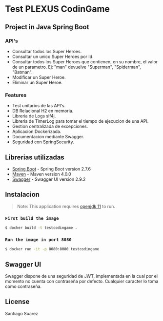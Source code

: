 # Test PLEXUS CodinGame
## Project in Java Spring Boot

### API's
- Consultar todos los Super Heroes.
- Consultar un unico Super Heroes por Id.
- Consultar todos los Super Heroes que contienen, en su nombre, el valor de un parametro. Ej: "man" devuelve "Superman", "Spiderman", "Batman".
- Modificar un Super Heroe.
- Eliminar un Super Heroe.


### Features

- Test unitarios de las API's.
- DB Relacional H2 en memoria.
- Libreria de Logs slf4j.
- Libreria de TimerLog para tomar el tiempo de ejecucion de una API.
- Gestion centralizada de excepciones.
- Aplicacion Dockerizada.
- Documentacion mediante Swagger.
- Seguridad con SpringSecurity.

## Librerias utilizadas

- [Spring Boot] - Spring Boot version 2.7.6
- [Maven] - Maven version 4.0.0
- [Swagger] - Swagger UI version 2.9.2

[Maven]: https://maven.apache.org/
[Spring Boot]: https://docs.spring.io/spring-boot/docs/current/reference/htmlsingle/
[Swagger]: https://swagger.io/specification/v2/

## Instalacion

> Note: This application requires [openjdk 11](https://openjdk.org/projects/jdk/11/) to run.

### `First build the image`
```sh
$ docker build -t testcodingame .   
```

### `Run the image in port 8080`
```sh
$ docker run -it -p 8080:8080 testcodingame    
```

## Swagger UI

Swagger dispone de una seguridad de JWT, implementada en la cual por el momento no cuenta con contraseña por defecto. Cualquier caracter lo toma como contraseña.
## License

Santiago Suarez

